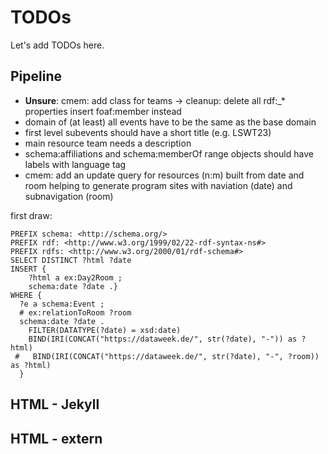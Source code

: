 # TODOs

Let's add TODOs here.

## Pipeline

- **Unsure**: cmem: add class for teams -> cleanup: delete all rdf:_* properties insert foaf:member instead
- domain of (at least) all events have to be the same as the base domain
- first level subevents should have a short title (e.g. LSWT23)
- main resource team needs a description
- schema:affiliations and schema:memberOf range objects should have labels with language tag
- cmem: add an update query for resources (n:m) built from date and room helping to generate program sites
with naviation (date) and subnavigation (room)

first draw:
```
PREFIX schema: <http://schema.org/>
PREFIX rdf: <http://www.w3.org/1999/02/22-rdf-syntax-ns#>
PREFIX rdfs: <http://www.w3.org/2000/01/rdf-schema#>
SELECT DISTINCT ?html ?date
INSERT {
    ?html a ex:Day2Room ;
  	schema:date ?date .}
WHERE {
  ?e a schema:Event ;
  # ex:relationToRoom ?room
  schema:date ?date .
    FILTER(DATATYPE(?date) = xsd:date)
    BIND(IRI(CONCAT("https://dataweek.de/", str(?date), "-")) as ?html)
 #   BIND(IRI(CONCAT("https://dataweek.de/", str(?date), "-", ?room)) as ?html)
  }
```

## HTML - Jekyll

## HTML - extern
